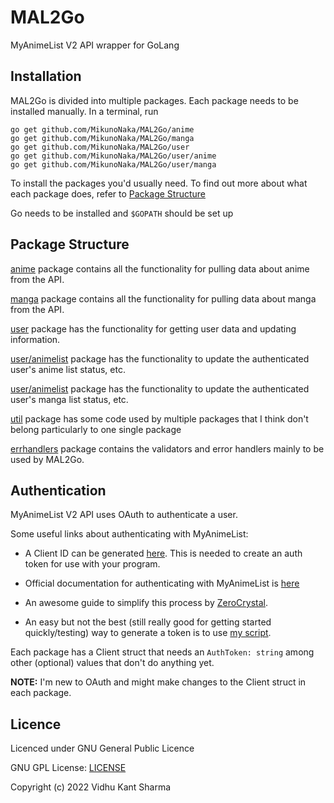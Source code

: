 # MAL2Go
MyAnimeList V2 API wrapper for GoLang

## Installation
MAL2Go is divided into multiple packages. Each package needs to be installed manually.
In a terminal, run
``` fish
go get github.com/MikunoNaka/MAL2Go/anime
go get github.com/MikunoNaka/MAL2Go/manga
go get github.com/MikunoNaka/MAL2Go/user
go get github.com/MikunoNaka/MAL2Go/user/anime
go get github.com/MikunoNaka/MAL2Go/user/manga
```
To install the packages you'd usually need. To find out more about what each package does, refer to [Package Structure](#Package-Structure)

Go needs to be installed and `$GOPATH` should be set up

## Package Structure
[anime](anime) package
contains all the functionality for pulling data about anime from the API.

[manga](manga) package
contains all the functionality for pulling data about manga from the API.

[user](user) package
has the functionality for getting user data and updating information.

[user/animelist](user/anime) package
has the functionality to update the authenticated user's anime list status, etc.

[user/animelist](user/anime) package
has the functionality to update the authenticated user's manga list status, etc.

[util](util) package has some code used 
by multiple packages that I think don't belong particularly to one single package

[errhandlers](errhandlers) package
contains the validators and error handlers mainly to be used by MAL2Go.

## Authentication
MyAnimeList V2 API uses OAuth to authenticate a user.

Some useful links about authenticating with MyAnimeList:
- A Client ID can be generated [here](https://myanimelist.net/apiconfig).
This is needed to create an auth token for use with your program.

- Official documentation for authenticating with MyAnimeList is [here](https://myanimelist.net/apiconfig/references/authorization)

- An awesome guide to simplify this process by [ZeroCrystal](https://myanimelist.net/blog.php?eid=835707).

- An easy but not the best (still really good for getting started quickly/testing)
way to generate a token is to use [my script](https://github.com/MikunoNaka/mal-authtoken-generator).

Each package has a Client struct that needs an `AuthToken: string` among other (optional)
values that don't do anything yet. 

**NOTE:** I'm new to OAuth and might make changes to the Client struct in each package.

## Licence
Licenced under GNU General Public Licence

GNU GPL License: [LICENSE](LICENSE)

Copyright (c) 2022 Vidhu Kant Sharma
